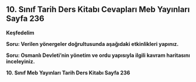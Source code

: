 ## 10. Sınıf Tarih Ders Kitabı Cevapları Meb Yayınları Sayfa 236

**Keşfedelim**

**Soru: Verilen yönergeler doğrultusunda aşağıdaki etkinlikleri yapınız.**

**Soru: Osmanlı Devleti’nin yönetim ve ordu yapısıyla ilgili kavram haritasını inceleyiniz.**

**10. Sınıf Meb Yayınları Tarih Ders Kitabı Sayfa 236**